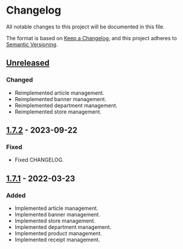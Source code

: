 # Changelog

All notable changes to this project will be documented in this file.

The format is based on [Keep a Changelog](https://keepachangelog.com/en/1.0.0/),
and this project adheres to [Semantic Versioning](https://semver.org/spec/v2.0.0.html).

## [Unreleased]

### Changed

- Reimplemented article management.
- Reimplemented banner management.
- Reimplemented department management.
- Reimplemented store management.

## [1.7.2] - 2023-09-22

### Fixed

- Fixed CHANGELOG.

## [1.7.1] - 2022-03-23

### Added

- Implemented article management.
- Implemented banner management.
- Implemented store management.
- Implemented department management.
- Implemented product management.
- Implemented receipt management.

[unreleased]: https://github.com/Utar94/Faktur/compare/v1.7.2...HEAD
[1.7.2]: https://github.com/Utar94/Faktur/compare/v1.7.1...v1.7.2
[1.7.1]: https://github.com/Utar94/Faktur/releases/tag/v1.7.1
